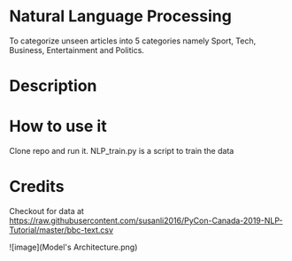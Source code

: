 # Natural Language Processing
 To categorize unseen articles into 5 categories namely Sport, Tech, Business, Entertainment and Politics.


# Description

# How to use it
Clone repo and run it.
NLP_train.py is a script to train the data

# Credits 
Checkout for data at 
https://raw.githubusercontent.com/susanli2016/PyCon-Canada-2019-NLP-Tutorial/master/bbc-text.csv


![image](Model's Architecture.png) 

